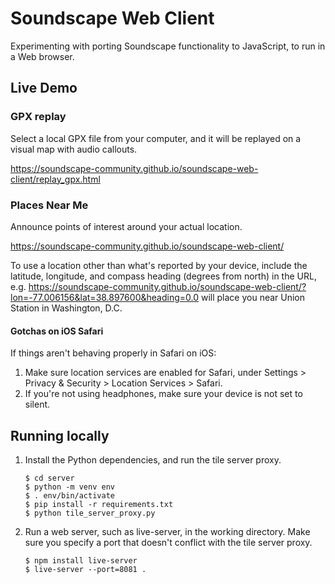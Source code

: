 # Soundscape Web Client

Experimenting with porting Soundscape functionality to JavaScript, to run in a Web browser.

## Live Demo

### GPX replay
Select a local GPX file from your computer, and it will be replayed on a visual map with audio callouts.

https://soundscape-community.github.io/soundscape-web-client/replay_gpx.html

### Places Near Me
Announce points of interest around your actual location.

https://soundscape-community.github.io/soundscape-web-client/

To use a location other than what's reported by your device, include the latitude, longitude, and compass heading (degrees from north) in the URL, e.g. https://soundscape-community.github.io/soundscape-web-client/?lon=-77.006156&lat=38.897600&heading=0.0 will place you near Union Station in Washington, D.C.

#### Gotchas on iOS Safari

If things aren't behaving properly in Safari on iOS:
1. Make sure location services are enabled for Safari, under Settings > Privacy & Security > Location Services > Safari.
2. If you're not using headphones, make sure your device is not set to silent.

## Running locally

1. Install the Python dependencies, and run the tile server proxy.
    ```
    $ cd server
    $ python -m venv env
    $ . env/bin/activate
    $ pip install -r requirements.txt
    $ python tile_server_proxy.py
    ```
2. Run a web server, such as live-server, in the working directory. Make sure you specify a port that doesn't conflict with the tile server proxy.
    ```
    $ npm install live-server
    $ live-server --port=8081 .
    ```
